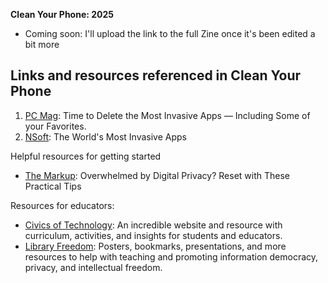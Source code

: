 **Clean Your Phone: 2025**
- Coming soon: I'll upload the link to the full Zine once it's been edited a bit more

Links and resources referenced in **Clean Your Phone**
-
1. [PC Mag](https://www.pcmag.com/articles/time-to-delete-the-most-invasive-apps-list-includes-some-of-your-favorites#): Time to Delete the Most Invasive Apps — Including Some of your Favorites. 
2. [NSoft](https://www.nsoft.com/news/the-worlds-most-invasive-apps): The World's Most Invasive Apps

Helpful resources for getting started

- [The Markup](https://themarkup.org/gentle-january/2024/01/31/overwhelmed-by-digital-privacy-reset-with-these-practical-tips): Overwhelmed by Digital Privacy? Reset with These Practical Tips

Resources for educators:
- [Civics of Technology](https://www.civicsoftechnology.org/): An incredible website and resource with curriculum, activities, and insights for students and educators.
- [Library Freedom](https://libraryfreedom.org/resources/): Posters, bookmarks, presentations, and more resources to help with teaching and promoting information democracy, privacy, and intellectual freedom.
